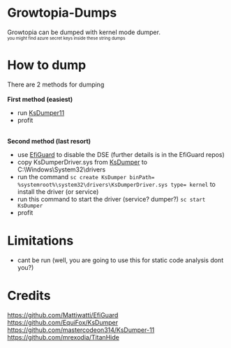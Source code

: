 # Growtopia-Dumps
Growtopia can be dumped with kernel mode dumper. <br>
<sub><sup>you might find azure secret keys inside these string dumps</sup></sub>

# How to dump 
There are 2 methods for dumping <br><br>
   <b> First method (easiest) </b>
   - run [KsDumper11](https://github.com/mastercodeon314/KsDumper-11)
   - profit <br><br>
   
   <b> Second method (last resort) </b>
   - use [EfiGuard](https://github.com/Mattiwatti/EfiGuard) to disable the DSE (further details is in the EfiGuard repos)
   - copy KsDumperDriver.sys from [KsDumper](https://github.com/EquiFox/KsDumper) to C:\Windows\System32\drivers
   - run the command `sc create KsDumper binPath= %systemroot%\system32\drivers\KsDumperDriver.sys type= kernel` to install the driver (or service)
   - run this command to start the driver (service? dumper?) `sc start KsDumper`
   - profit

# Limitations
- cant be run (well, you are going to use this for static code analysis dont you?)

# Credits
https://github.com/Mattiwatti/EfiGuard <br>
https://github.com/EquiFox/KsDumper <br>
https://github.com/mastercodeon314/KsDumper-11 <br>
https://github.com/mrexodia/TitanHide 
